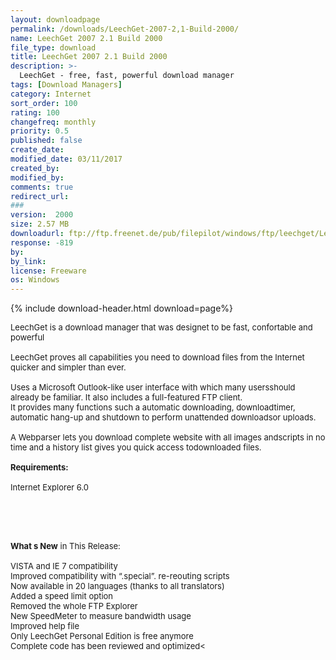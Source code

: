 ```yaml
---
layout: downloadpage
permalink: /downloads/LeechGet-2007-2,1-Build-2000/
name: LeechGet 2007 2.1 Build 2000
file_type: download
title: LeechGet 2007 2.1 Build 2000
description: >-
  LeechGet - free, fast, powerful download manager
tags: [Download Managers]
category: Internet
sort_order: 100
rating: 100
changefreq: monthly
priority: 0.5
published: false
create_date: 
modified_date: 03/11/2017
created_by: 
modified_by: 
comments: true
redirect_url: 
### 
version:  2000
size: 2.57 MB
downloadurl: ftp://ftp.freenet.de/pub/filepilot/windows/ftp/leechget/LeechGet2.1.exe
response: -819
by: 
by_link: 
license: Freeware
os: Windows
---
```


{% include download-header.html download=page%}

<p style="fix-download-text !important">
<p><font size="2">LeechGet is a download manager that was designet to be fast, confortable and powerful<br />
<br />
LeechGet proves all capabilities you need to download files from the Internet quicker and simpler than ever.<br />
<br />
Uses a Microsoft Outlook-like user interface with which many usersshould already be familiar. It also includes a full-featured FTP client.<br />
It provides many functions such a automatic downloading, downloadtimer, automatic hang-up and shutdown to perform unattended downloadsor uploads. <br />
<br />
A Webparser lets you download complete website with all images andscripts in no time and a history list gives you quick access todownloaded files.<br />
<br />
<span><strong>Requirements:</strong></span><br />
<br />
Internet Explorer 6.0</font></p>
<!-- google_ad_section_end -->
<p><font size="2">&#160;</font></p>
<div class="celltext_big"><br />
<br />
<font size="2"><strong>What s New</strong> in This Release:<br />
<br />
VISTA and IE 7 compatibility<br />
Improved compatibility with “.special”. re-reouting scripts<br />
Now available in 20 languages (thanks to all translators)<br />
Added a speed limit option<br />
Removed the whole FTP Explorer<br />
New SpeedMeter to measure bandwidth usage<br />
Improved help file<br />
Only LeechGet Personal Edition is free anymore<br />
Complete code has been reviewed and optimized&lt;</font></div></p>
